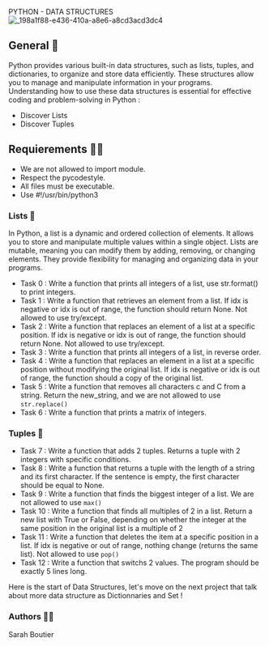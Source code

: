 PYTHON - DATA STRUCTURES
![_198a1f88-e436-410a-a8e6-a8cd3acd3dc4](https://github.com/savvyh/holbertonschool-higher_level_programming/assets/139894873/c832a5ed-cd9c-4bd9-a622-e996ee41d27d)

## General 🐍
Python provides various built-in data structures, such as lists, tuples, and dictionaries, to organize and store data efficiently. These structures allow you to manage and manipulate information in your programs. Understanding how to use these data structures is essential for effective coding and problem-solving in Python :
 - Discover Lists
 - Discover Tuples

## Requierements 👮‍♀️
- We are not allowed to import module.
- Respect the pycodestyle.
- All files must be executable.
- Use #!/usr/bin/python3

### Lists 🚥
In Python, a list is a dynamic and ordered collection of elements. It allows you to store and manipulate multiple values within a single object. Lists are mutable, meaning you can modify them by adding, removing, or changing elements. They provide flexibility for managing and organizing data in your programs.
* Task 0 : Write a function that prints all integers of a list, use str.format() to print integers.
* Task 1 : Write a function that retrieves an element from a list. If idx is negative or idx is out of range, the function should return None. Not allowed to use try/except.
* Task 2 : Write a function that replaces an element of a list at a specific position. If idx is negative or idx is out of range, the function should return None. Not allowed to use try/except.
* Task 3 : Write a function that prints all integers of a list, in reverse order.
* Task 4 : Write a function that replaces an element in a list at a specific position without modifying the original list. If idx is negative or idx is out of range, the function should a copy of the original list.
* Task 5 : Write a function that removes all characters c and C from a string. Return the new_string, and we are not allowed to use `str.replace()`
* Task 6 : Write a function that prints a matrix of integers.

### Tuples 🌵
- Task 7 : Write a function that adds 2 tuples. Returns a tuple with 2 integers with specific conditions.
- Task 8 : Write a function that returns a tuple with the length of a string and its first character. If the sentence is empty, the first character should be equal to None.
- Task 9 : Write a function that finds the biggest integer of a list. We are not allowed to use `max()`
- Task 10 : Write a function that finds all multiples of 2 in a list. Return a new list with True or False, depending on whether the integer at the same position in the original list is a multiple of 2
- Task 11 : Write a function that deletes the item at a specific position in a list. If idx is negative or out of range, nothing change (returns the same list). Not allowed to use `pop()`
- Task 12 : Write a function that switchs 2 values. The program should be exactly 5 lines long.

Here is the start of Data Structures, let's move on the next project that talk  about more data structure as Dictionnaries and Set !

### Authors 🧞‍♀️
Sarah Boutier
